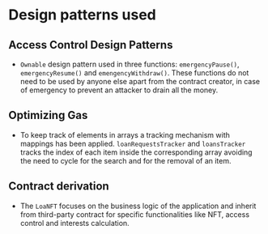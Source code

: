 # Design patterns used

## Access Control Design Patterns

- `Ownable` design pattern used in three functions: `emergencyPause()`, `emergencyResume()` and `emengencyWithdraw()`. These functions do not need to be used by anyone else apart from the contract creator, in case of emergency to prevent an attacker to drain all the money.

## Optimizing Gas

- To keep track of elements in arrays a tracking mechanism with mappings has been applied. `loanRequestsTracker` and `loansTracker` tracks the index of each item inside the corresponding array avoiding the need to cycle for the search and for the removal of an item.

## Contract derivation
- The `LoaNFT` focuses on the business logic of the application and inherit from third-party contract for specific functionalities like NFT, access control and interests calculation.